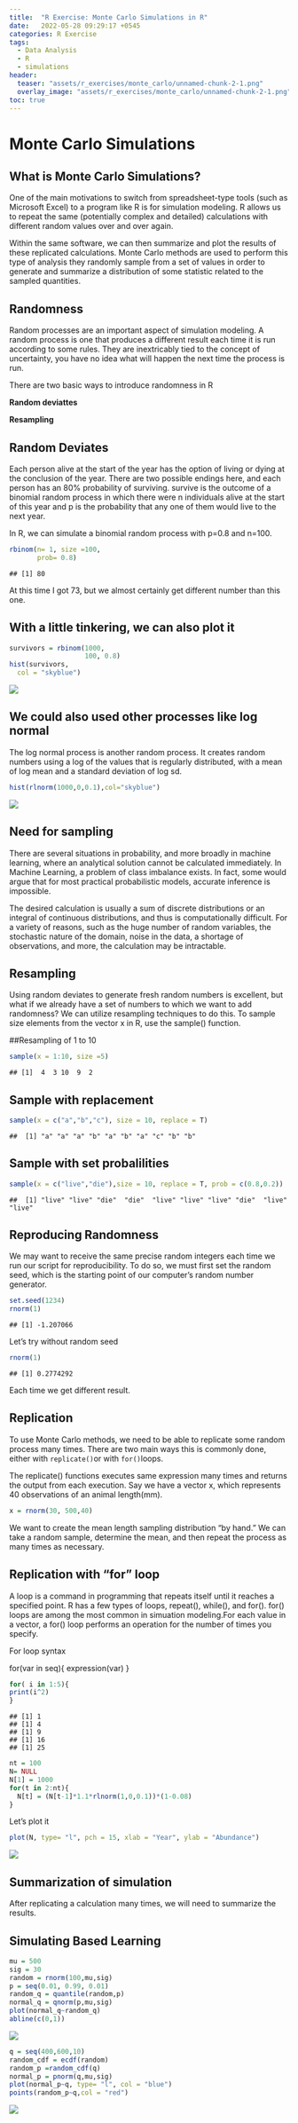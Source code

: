 ```yaml
---
title:  "R Exercise: Monte Carlo Simulations in R"
date:   2022-05-28 09:29:17 +0545
categories: R Exercise
tags:
  - Data Analysis
  - R
  - simulations
header:
  teaser: "assets/r_exercises/monte_carlo/unnamed-chunk-2-1.png"
  overlay_image: "assets/r_exercises/monte_carlo/unnamed-chunk-2-1.png"
toc: true
---
```

# Monte Carlo Simulations

## What is Monte Carlo Simulations?

One of the main motivations to switch from spreadsheet-type tools (such
as Microsoft Excel) to a program like R is for simulation modeling. R
allows us to repeat the same (potentially complex and detailed)
calculations with different random values over and over again.

Within the same software, we can then summarize and plot the results of
these replicated calculations. Monte Carlo methods are used to perform
this type of analysis they randomly sample from a set of values in order
to generate and summarize a distribution of some statistic related to
the sampled quantities.

## Randomness

Random processes are an important aspect of simulation modeling. A
random process is one that produces a different result each time it is
run according to some rules. They are inextricably tied to the concept
of uncertainty, you have no idea what will happen the next time the
process is run.

There are two basic ways to introduce randomness in R

**Random deviattes**  

**Resampling**

## Random Deviates

Each person alive at the start of the year has the option of living or
dying at the conclusion of the year. There are two possible endings
here, and each person has an 80% probability of surviving. survive is
the outcome of a binomial random process in which there were n
individuals alive at the start of this year and p is the probability
that any one of them would live to the next year.

In R, we can simulate a binomial random process with p=0.8 and n=100.

``` r
rbinom(n= 1, size =100,
       prob= 0.8)
```

    ## [1] 80

At this time I got 73, but we almost certainly get different number than
this one.

## With a little tinkering, we can also plot it

``` r
survivors = rbinom(1000,
                   100, 0.8)
hist(survivors,
  col = "skyblue")
```

![]({{site.url}}/assets/r_exercises/monte_carlo/unnamed-chunk-2-1.png)

## We could also used other processes like log normal

The log normal process is another random process. It creates random
numbers using a log of the values that is regularly distributed, with a
mean of log mean and a standard deviation of log sd.

``` r
hist(rlnorm(1000,0,0.1),col="skyblue")
```

![]({{site.url}}/assets/r_exercises/monte_carlo/unnamed-chunk-3-1.png)
## Need for sampling

There are several situations in probability, and more broadly in machine
learning, where an analytical solution cannot be calculated immediately.
In Machine Learning, a problem of class imbalance exists. In fact, some
would argue that for most practical probabilistic models, accurate
inference is impossible.

The desired calculation is usually a sum of discrete distributions or an
integral of continuous distributions, and thus is computationally
difficult. For a variety of reasons, such as the huge number of random
variables, the stochastic nature of the domain, noise in the data, a
shortage of observations, and more, the calculation may be intractable.

## Resampling

Using random deviates to generate fresh random numbers is excellent, but
what if we already have a set of numbers to which we want to add
randomness? We can utilize resampling techniques to do this. To sample
size elements from the vector x in R, use the sample() function.

##Resampling of 1 to 10

``` r
sample(x = 1:10, size =5)
```

    ## [1]  4  3 10  9  2

## Sample with replacement

``` r
sample(x = c("a","b","c"), size = 10, replace = T)
```

    ##  [1] "a" "a" "a" "b" "a" "b" "a" "c" "b" "b"

## Sample with set probalilities

``` r
sample(x = c("live","die"),size = 10, replace = T, prob = c(0.8,0.2))
```

    ##  [1] "live" "live" "die"  "die"  "live" "live" "live" "die"  "live" "live"

## Reproducing Randomness

We may want to receive the same precise random integers each time we run
our script for reproducibility. To do so, we must first set the random
seed, which is the starting point of our computer’s random number
generator.

``` r
set.seed(1234)
rnorm(1)
```

    ## [1] -1.207066

Let’s try without random seed

``` r
rnorm(1)
```

    ## [1] 0.2774292

Each time we get different result.

## Replication

To use Monte Carlo methods, we need to be able to replicate some random
process many times. There are two main ways this is commonly done,
either with `replicate()`or with `for()`loops.

The replicate() functions executes same expression many times and
returns the output from each execution. Say we have a vector x, which
represents 40 observations of an animal length(mm).

``` r
x = rnorm(30, 500,40)
```

We want to create the mean length sampling distribution “by hand.” We
can take a random sample, determine the mean, and then repeat the
process as many times as necessary.

## Replication with “for” loop

A loop is a command in programming that repeats itself until it reaches
a specified point. R has a few types of loops, repeat(), while(), and
for(). for() loops are among the most common in simuation modeling.For
each value in a vector, a for() loop performs an operation for the
number of times you specify.

For loop syntax

for(var in seq){ expression(var) }

``` r
for( i in 1:5){
print(i^2)
}
```

    ## [1] 1
    ## [1] 4
    ## [1] 9
    ## [1] 16
    ## [1] 25

``` r
nt = 100
N= NULL
N[1] = 1000
for(t in 2:nt){
  N[t] = (N[t-1]*1.1*rlnorm(1,0,0.1))*(1-0.08)
}
```

Let’s plot it

``` r
plot(N, type= "l", pch = 15, xlab = "Year", ylab = "Abundance")
```

![]({{site.url}}/assets/r_exercises/monte_carlo/unnamed-chunk-12-1.png)
## Summarization of simulation

After replicating a calculation many times, we will need to summarize
the results.

## Simulating Based Learning

``` r
mu = 500
sig = 30
random = rnorm(100,mu,sig)
p = seq(0.01, 0.99, 0.01)
random_q = quantile(random,p)
normal_q = qnorm(p,mu,sig)
plot(normal_q~random_q)
abline(c(0,1))
```

![]({{site.url}}/assets/r_exercises/monte_carlo/unnamed-chunk-13-1.png)

``` r
q = seq(400,600,10)
random_cdf = ecdf(random)
random_p =random_cdf(q)
normal_p = pnorm(q,mu,sig)
plot(normal_p~q, type= "l", col = "blue")
points(random_p~q,col = "red")
```

![]({{site.url}}/assets/r_exercises/monte_carlo/unnamed-chunk-14-1.png)
